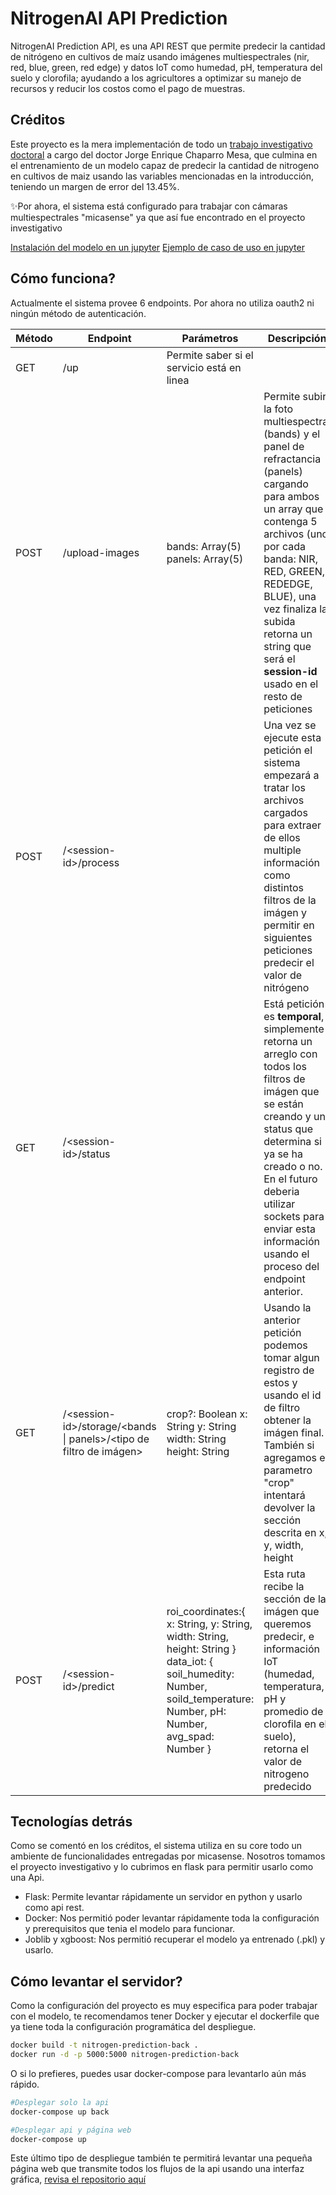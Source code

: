 # NitrogenAI API Prediction

NitrogenAI Prediction API, es una API REST que permite predecir la cantidad de nitrógeno en cultivos de maíz usando imágenes multiespectrales (nir, red, blue, green, red edge) y datos IoT como humedad, pH, temperatura del suelo y clorofila; ayudando a los agricultores a optimizar su manejo de recursos y reducir los costos como el pago de muestras.

## Créditos

Este proyecto es la mera implementación de todo un [trabajo investigativo doctoral](https://scholar.google.com/citations?view_op=view_citation&hl=es&user=fZyJzlgAAAAJ&citation_for_view=fZyJzlgAAAAJ:W7OEmFMy1HYC) a cargo del doctor Jorge Enrique Chaparro Mesa, que culmina en el entrenamiento de un modelo capaz de predecir la cantidad de nitrogeno en cultivos de maiz usando las variables mencionadas en la introducción, teniendo un margen de error del 13.45%.

✨Por ahora, el sistema está configurado para trabajar con cámaras multiespectrales "micasense" ya que así fue encontrado en el proyecto investigativo

[Instalación del modelo en un jupyter](/doc/setup.ipynb)
[Ejemplo de caso de uso en jupyter](/doc/setup.ipynb)

## Cómo funciona?

Actualmente el sistema provee 6 endpoints. Por ahora no utiliza oauth2 ni ningún método de autenticación.

| Método | Endpoint                                                            | Parámetros                                                                                                                                                                 | Descripción                                                                                                                                                                                                                                                                                         |
| ------ | ------------------------------------------------------------------- | -------------------------------------------------------------------------------------------------------------------------------------------------------------------------- | --------------------------------------------------------------------------------------------------------------------------------------------------------------------------------------------------------------------------------------------------------------------------------------------------- |
| GET    | /up                                                                 | Permite saber si el servicio está en linea                                                                                                                                 |
| POST   | /upload-images                                                      | bands: Array<File>(5) panels: Array<File>(5)                                                                                                                               | Permite subir la foto multiespectral (bands) y el panel de refractancia (panels) cargando para ambos un array que contenga 5 archivos (uno por cada banda: NIR, RED, GREEN, REDEDGE, BLUE), una vez finaliza la subida retorna un string que será el **session-id** usado en el resto de peticiones |
| POST   | /\<session-id>/process                                              |                                                                                                                                                                            | Una vez se ejecute esta petición el sistema empezará a tratar los archivos cargados para extraer de ellos multiple información como distintos filtros de la imágen y permitir en siguientes peticiones predecir el valor de nitrógeno                                                               |
| GET    | /\<session-id>/status                                               |                                                                                                                                                                            | Está petición es **temporal**, simplemente retorna un arreglo con todos los filtros de imágen que se están creando y un status que determina si ya se ha creado o no. En el futuro deberia utilizar sockets para enviar esta información usando el proceso del endpoint anterior.                   |
| GET    | /\<session-id>/storage/<bands \| panels>/<tipo de filtro de imágen> | crop?: Boolean x: String y: String width: String height: String                                                                                                            | Usando la anterior petición podemos tomar algun registro de estos y usando el id de filtro obtener la imágen final. También si agregamos el parametro "crop" intentará devolver la sección descrita en x, y, width, height                                                                          |
| POST   | /\<session-id>/predict                                              | roi_coordinates:{ x: String, y: String, width: String, height: String } <br/> data_iot: { soil_humedity: Number, soild_temperature: Number, pH: Number, avg_spad: Number } | Esta ruta recibe la sección de la imágen que queremos predecir, e información IoT (humedad, temperatura, pH y promedio de clorofila en el suelo), retorna el valor de nitrogeno predecido                                                                                                           |

## Tecnologías detrás

Como se comentó en los créditos, el sistema utiliza en su core todo un ambiente de funcionalidades entregadas por micasense. Nosotros tomamos el proyecto investigativo y lo cubrimos en flask para permitir usarlo como una Api.

- Flask: Permite levantar rápidamente un servidor en python y usarlo como api rest.
- Docker: Nos permitió poder levantar rápidamente toda la configuración y prerequisitos que tenia el modelo para funcionar.
- Joblib y xgboost: Nos permitió recuperar el modelo ya entrenado (.pkl) y usarlo.

## Cómo levantar el servidor?

Como la configuración del proyecto es muy especifica para poder trabajar con el modelo, te recomendamos tener Docker y ejecutar el dockerfile que ya tiene toda la configuración programática del despliegue.

```sh
docker build -t nitrogen-prediction-back .
docker run -d -p 5000:5000 nitrogen-prediction-back
```

O si lo prefieres, puedes usar docker-compose para levantarlo aún más rápido.

```sh
#Desplegar solo la api
docker-compose up back

#Desplegar api y página web
docker-compose up
```

Este último tipo de despliegue también te permitirá levantar una pequeña página web que transmite todos los flujos de la api usando una interfaz gráfica, [revisa el repositorio aquí](https://github.com/rdzPedraos/NitrogenPrediction-front)
